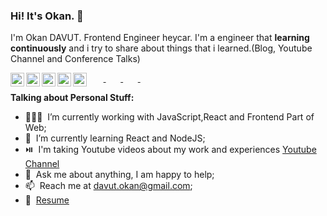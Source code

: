 ### Hi! It's Okan. 👋

  
I'm Okan DAVUT. Frontend Engineer heycar. I'm a engineer that **learning continuously** and i try to share about things that i learned.(Blog, Youtube Channel and Conference Talks)

  &nbsp;&nbsp;&nbsp;&nbsp;&nbsp;&nbsp;<a target="_blank" href="https://www.linkedin.com/in/okan-davut">
    <img align="left" alt="Okan's LinkdeIn" width="22px" src="https://cdn.jsdelivr.net/npm/simple-icons@v3/icons/linkedin.svg" />
  </a>
  &nbsp;&nbsp;&nbsp;&nbsp;&nbsp;&nbsp;<a target="_blank" href="https://twitter.com/okandavutcom">
    <img align="left" alt="Okan's Twitter" width="22px" src="https://cdn.jsdelivr.net/npm/simple-icons@v3/icons/twitter.svg" />
  </a>
  &nbsp;&nbsp;&nbsp;&nbsp;&nbsp;&nbsp;<a target="_blank" href="https://medium.com/@okandavut/">
    <img align="left" alt="Okan's Medium" width="22px" src="https://cdn.jsdelivr.net/npm/simple-icons@v3/icons/medium.svg" />
  </a>
 &nbsp;&nbsp;&nbsp;&nbsp;&nbsp;&nbsp; <a target="_blank" href="https://t.me/davutokan">
    <img align="left" alt="Okan's Telegram" width="22px" src="https://cdn.jsdelivr.net/npm/simple-icons@v3/icons/telegram.svg" />
  </a>
 &nbsp;&nbsp;&nbsp;&nbsp;&nbsp;&nbsp;<a target="_blank" href="https://www.instagram.com/okandavutcom/">
    <img align="left" alt="Okan's Instagram" width="22px" src="https://cdn.jsdelivr.net/npm/simple-icons@v3/icons/instagram.svg" />
  </a>
  <!-- <a href="https://www.codechef.com/users/okandavut">
    <img align="left" alt="Okan's Codechef" width="22px" src="https://cdn.jsdelivr.net/npm/simple-icons@v3/icons/codechef.svg" />
  </a> -->
  
**Talking about Personal Stuff:**

- 👨🏽‍💻  &nbsp;I’m currently working with JavaScript,React and Frontend Part of Web;
- 🌱  &nbsp;I’m currently learning React and NodeJS; 
- ⏯️  &nbsp;I'm taking Youtube videos about my work and experiences [Youtube Channel](https://youtube.com/okandavut)
- 💬  &nbsp;Ask me about anything, I am happy to help;
- 📫  &nbsp;Reach me at davut.okan@gmail.com;
- 📝  &nbsp;[Resume](https://docs.google.com/document/d/e/2PACX-1vQfr0VrWPDW3RNPcfaW1-lCm4thr3_RKKQbpFIGW4fVuGDRJDHjBxkXoUA79hx0ulyh-WdXSIh2bite/pub)
